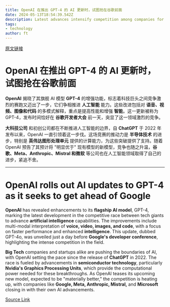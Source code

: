 ```yaml
---
title: OpenAI 在推出 GPT-4 的 AI 更新时，试图抢在谷歌前面
date: 2024-05-13T18:54:39.542Z
description: Latest advances intensify competition among companies for an edge in emerging technology
tags: 
- technology
author: ft
---
```


[原文链接](https://ft.com/content/90a1fa9e-8c59-4563-b528-1039851ba5ba)

# OpenAI 在推出 GPT-4 的 AI 更新时，试图抢在谷歌前面

**OpenAI** 揭晓了其旗舰 AI 模型 **GPT-4** 的增强功能，标志着科技巨头之间竞争激烈的赛跑又迈出了一步，它们争相推进 **人工智能** 能力。这些改进包括对 **语音、视频、图像和代码** 的多模式解释，重点是提高性能和增强 **智能**。这一更新被称为 GPT-4，发布时间恰好在 **谷歌开发者大会** 前一天，突显了这一领域激烈的竞争。

**大科技公司** 和初创公司都在不断推进人工智能的边界，自 **ChatGPT** 于 2022 年发布以来，OpenAI 一直引领着这一步伐。这场竞赛的推动力是 **半导体技术** 的进步，特别是 **英伟达图形处理单元** 提供的计算能力，为这些突破提供了支持。随着 OpenAI 预告了其预计将 "明显优于" 现有模型的新模型，竞争也随之升温，**谷歌、Meta、Anthropic、Mistral 和微软** 等公司也在人工智能领域取得了自己的进步，紧追不舍。

---

# OpenAI rolls out AI updates to GPT-4 as it seeks to get ahead of Google

**OpenAI** has revealed enhancements to its **flagship AI model**, GPT-4, marking the latest development in the competitive race between tech giants to advance **artificial intelligence** capabilities. The improvements include multi-modal interpretation of **voice, video, images, and code**, with a focus on faster performance and enhanced **intelligence**. This update, dubbed GPT-4o, was unveiled just a day before **Google's developer conference**, highlighting the intense competition in the field. 

**Big Tech** companies and startups alike are pushing the boundaries of AI, with OpenAI setting the pace since the release of **ChatGPT** in 2022. The race is fueled by advancements in **semiconductor technology**, particularly **Nvidia's Graphics Processing Units**, which provide the computational power needed for these breakthroughs. As OpenAI teases its upcoming new model, expected to be "materially better," the competition is heating up, with companies like **Google, Meta, Anthropic, Mistral,** and **Microsoft** closing in with their own AI advancements.

[Source Link](https://ft.com/content/90a1fa9e-8c59-4563-b528-1039851ba5ba)

